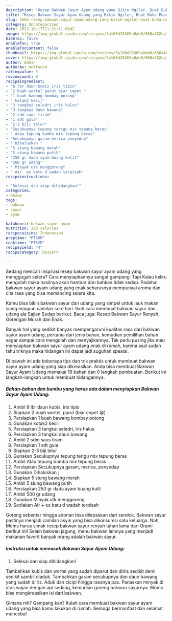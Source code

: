 ```yaml
---
description: "Resep Bakwan Sayur Ayam Udang yang Bikin Ngiler, Buat Buka Puasa Sempurna"
title: "Resep Bakwan Sayur Ayam Udang yang Bikin Ngiler, Buat Buka Puasa Sempurna"
slug: 2694-resep-bakwan-sayur-ayam-udang-yang-bikin-ngiler-buat-buka-puasa-sempurna
category: Uncategorized
date: 2022-10-17T21:21:11.604Z
image: https://img-global.cpcdn.com/recipes/5a108d28369a0ab0/680x482cq70/bakwan-sayur-ayam-udang-foto-resep-utama.jpg
hideToc: false
enableToc: true
enableTocContent: false
thumbnail: https://img-global.cpcdn.com/recipes/5a108d28369a0ab0/680x482cq70/bakwan-sayur-ayam-udang-foto-resep-utama.jpg
cover: https://img-global.cpcdn.com/recipes/5a108d28369a0ab0/680x482cq70/bakwan-sayur-ayam-udang-foto-resep-utama.jpg
author: Admin
authorAv: notfound
ratingvalue: 5
reviewcount: 8
recipeingredient:
- "8 lbr daun kubis iris tipis"
- "2 buah wortel parut biar cepet "
- "1 buah bawang bombay potong"
- " kotak2 kecil"
- "3 tangkai seledri iris halus"
- "3 tangkai daun bawang"
- "2 sdm saus tiram"
- "1 sdt gula"
- "2-3 biji telur"
- "Secukupnya tepung terigu mix tepung beras"
- " Atau tepung bumbu mix tepung beras"
- "Secukupnya garam merica penyedap"
- " Dihaluskan "
- "5 siung bawang merah"
- "5 siung bawang putih"
- "250 gr dada ayam buang kulit"
- "500 gr udang"
- " Minyak utk menggoreng"
- " Air  es batu d wadah terpisah"
recipeinstructions:

- "Selesai dan siap dihidangkan!"
categories:
- Resep
tags:
- bakwan
- sayur
- ayam

katakunci: bakwan sayur ayam 
nutrition: 260 calories
recipecuisine: Indonesian
preptime: "PT20M"
cooktime: "PT52M"
recipeyield: "4"
recipecategory: Dessert

---
```



Sedang mencari inspirasi resep bakwan sayur ayam udang yang menggugah selera? Cara menyiapkannya sangat gampang. Tapi Kalau keliru mengolah maka hasilnya akan hambar dan bahkan tidak sedap. Padahal bakwan sayur ayam udang yang enak seharusnya mempunyai aroma dan cita rasa yang bisa memancing selera kita.


Kamu bisa bikin bakwan sayur dan udang yang simpel untuk lauk makan siang maupun camilan sore hari. Ikuti cara membuat bakwan sayur dan udang ala Sajian Sedap berikut. Baca juga: Resep Bakwan Sayur Renyah, Gorengan Murah dan Enak.

Banyak hal yang sedikit banyak mempengaruhi kualitas rasa dari bakwan sayur ayam udang, pertama dari jenis bahan, kemudian pemilihan bahan segar sampai cara mengolah dan menyajikannya. Tak perlu pusing jika mau menyiapkan bakwan sayur ayam udang enak di rumah, karena asal sudah tahu triknya maka hidangan ini dapat jadi suguhan spesial.


Di bawah ini ada beberapa tips dan trik praktis untuk membuat bakwan sayur ayam udang yang siap dikreasikan. Anda bisa membuat Bakwan Sayur Ayam Udang memakai 19 bahan dan 0 langkah pembuatan. Berikut ini langkah-langkah untuk membuat hidangannya.

<!--inarticleads1-->

##### Bahan-bahan dan bumbu yang harus ada dalam menyiapkan Bakwan Sayur Ayam Udang:

1. Ambil 8 lbr daun kubis, iris tipis
1. Siapkan 2 buah wortel, parut (biar cepet 😁)
1. Persiapkan 1 buah bawang bombay potong
1. Gunakan  kotak2 kecil
1. Persiapkan 3 tangkai seledri, iris halus
1. Persiapkan 3 tangkai daun bawang
1. Ambil 2 sdm saus tiram
1. Persiapkan 1 sdt gula
1. Siapkan 2-3 biji telur
1. Gunakan Secukupnya tepung terigu mix tepung beras
1. Ambil  Atau tepung bumbu mix tepung beras
1. Persiapkan Secukupnya garam, merica, penyedap
1. Gunakan  Dihaluskan ;
1. Siapkan 5 siung bawang merah
1. Ambil 5 siung bawang putih
1. Persiapkan 250 gr dada ayam buang kulit
1. Ambil 500 gr udang
1. Gunakan  Minyak utk menggoreng
1. Sediakan  Air + es batu d wadah terpisah


Goreng sebentar hingga adonan bisa dilepaskan dari sendok. Bakwan sayur pastinya menjadi camilan asyik yang bisa dikonsumsi satu keluarga. Nah, Moms harus simak resep bakwan sayur renyah tahan lama dari Orami berikut ini! Selain bakwan jagung, menu bakwan lainnya yang menjadi makanan favorit banyak orang adalah bakwan sayur. 

<!--inarticleads2-->

##### Instruksi untuk memasak Bakwan Sayur Ayam Udang:


1. Selesai dan siap dihidangkan!

Tambahkan kubis dan wortel yang sudah diparut dan diiris sedikit demi sedikit sambil diaduk. Tambahkan garam secukupnya dan daun bawang yang sudah diiris. Aduk dan cicipi hingga rasanya pas. Panaskan minyak di atas wajan dengan api sedang, kemudian goreng bakwan sayurnya. Moms bisa mengkreasikan isi dari bakwan. 

Gimana nih? Gampang kan? Itulah cara membuat bakwan sayur ayam udang yang bisa kamu lakukan di rumah. Semoga bermanfaat dan selamat mencoba!
